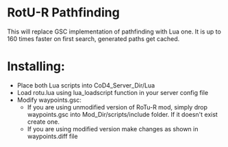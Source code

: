# RotU-R Pathfinding
This will replace GSC implementation of pathfinding with Lua one. It is up to 160 times faster on first search, generated paths get cached.

# Installing:
* Place both Lua scripts into CoD4_Server_Dir/Lua
* Load rotu.lua using lua_loadscript function in your server config file
* Modify waypoints.gsc: 
	- If you are using unmodified version of RoTu-R mod, simply drop waypoints.gsc into Mod_Dir/scripts/include folder. If it doesn't exist create one.
	- If you are using modified version make changes as shown in waypoints.diff file